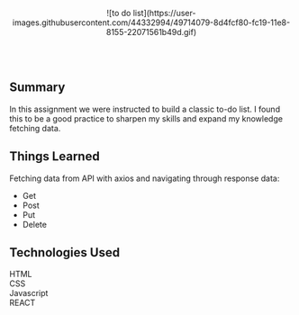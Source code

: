 <p align="center">
![to do list](https://user-images.githubusercontent.com/44332994/49714079-8d4fcf80-fc19-11e8-8155-22071561b49d.gif) </p> <br/>
<br/>

## Summary <br/>

In this assignment we were instructed to build a classic to-do list. I found this to be a good practice to sharpen my skills and expand my knowledge fetching data.

## Things Learned <br/>

Fetching data from API with axios and navigating through response data:<br/>

- Get<br/>
- Post<br/>
- Put<br/>
- Delete<br/>

## Technologies Used <br/>

HTML<br/>
CSS<br/>
Javascript<br/>
REACT<br/>
